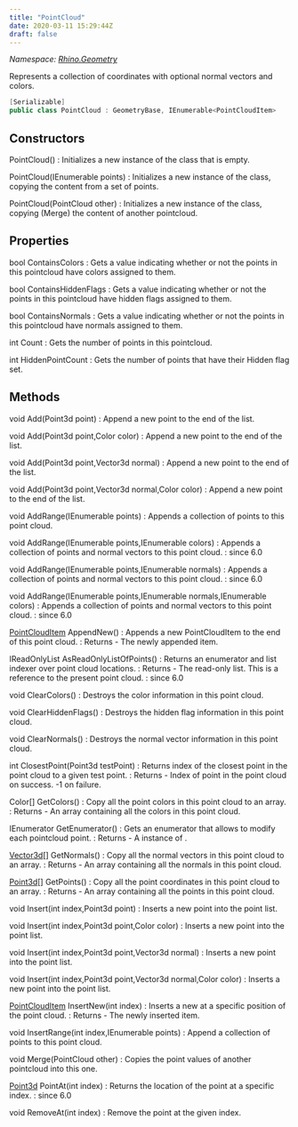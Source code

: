 ```yaml
---
title: "PointCloud"
date: 2020-03-11 15:29:44Z
draft: false
---
```


*Namespace: [Rhino.Geometry](../)*

Represents a collection of coordinates with optional normal vectors and colors.
```cs
[Serializable]
public class PointCloud : GeometryBase, IEnumerable<PointCloudItem>
```
## Constructors

PointCloud()
: Initializes a new instance of the  class
     that is empty.

PointCloud(IEnumerable<Point3d> points)
: Initializes a new instance of the  class,
     copying the content from a set of points.

PointCloud(PointCloud other)
: Initializes a new instance of the  class,
     copying (Merge) the content of another pointcloud.
## Properties

bool ContainsColors
: Gets a value indicating whether or not the points in this 
     pointcloud have colors assigned to them.

bool ContainsHiddenFlags
: Gets a value indicating whether or not the points in this 
     pointcloud have hidden flags assigned to them.

bool ContainsNormals
: Gets a value indicating whether or not the points in this 
     pointcloud have normals assigned to them.

int Count
: Gets the number of points in this pointcloud.

int HiddenPointCount
: Gets the number of points that have their Hidden flag set.
## Methods

void Add(Point3d point)
: Append a new point to the end of the list.

void Add(Point3d point,Color color)
: Append a new point to the end of the list.

void Add(Point3d point,Vector3d normal)
: Append a new point to the end of the list.

void Add(Point3d point,Vector3d normal,Color color)
: Append a new point to the end of the list.

void AddRange(IEnumerable<Point3d> points)
: Appends a collection of points to this point cloud.

void AddRange(IEnumerable<Point3d> points,IEnumerable<Color> colors)
: Appends a collection of points and normal vectors to this point cloud.
: since 6.0

void AddRange(IEnumerable<Point3d> points,IEnumerable<Vector3d> normals)
: Appends a collection of points and normal vectors to this point cloud.
: since 6.0

void AddRange(IEnumerable<Point3d> points,IEnumerable<Vector3d> normals,IEnumerable<Color> colors)
: Appends a collection of points and normal vectors to this point cloud.
: since 6.0

[PointCloudItem](/rhinocommon/rhino/geometry/pointclouditem/) AppendNew()
: Appends a new PointCloudItem to the end of this point cloud.
: Returns - The newly appended item.

IReadOnlyList<Point3d> AsReadOnlyListOfPoints()
: Returns an enumerator and list indexer over point cloud locations.
: Returns - The read-only list. This is a reference to the present point cloud.
: since 6.0

void ClearColors()
: Destroys the color information in this point cloud.

void ClearHiddenFlags()
: Destroys the hidden flag information in this point cloud.

void ClearNormals()
: Destroys the normal vector information in this point cloud.

int ClosestPoint(Point3d testPoint)
: Returns index of the closest point in the point cloud to a given test point.
: Returns - Index of point in the point cloud on success. -1 on failure.

Color[] GetColors()
: Copy all the point colors in this point cloud to an array.
: Returns - An array containing all the colors in this point cloud.

IEnumerator<PointCloudItem> GetEnumerator()
: Gets an enumerator that allows to modify each pointcloud point.
: Returns - A instance of .

[Vector3d](/rhinocommon/rhino/geometry/vector3d/)[] GetNormals()
: Copy all the normal vectors in this point cloud to an array.
: Returns - An array containing all the normals in this point cloud.

[Point3d](/rhinocommon/rhino/geometry/point3d/)[] GetPoints()
: Copy all the point coordinates in this point cloud to an array.
: Returns - An array containing all the points in this point cloud.

void Insert(int index,Point3d point)
: Inserts a new point into the point list.

void Insert(int index,Point3d point,Color color)
: Inserts a new point into the point list.

void Insert(int index,Point3d point,Vector3d normal)
: Inserts a new point into the point list.

void Insert(int index,Point3d point,Vector3d normal,Color color)
: Inserts a new point into the point list.

[PointCloudItem](/rhinocommon/rhino/geometry/pointclouditem/) InsertNew(int index)
: Inserts a new  at a specific position of the point cloud.
: Returns - The newly inserted item.

void InsertRange(int index,IEnumerable<Point3d> points)
: Append a collection of points to this point cloud.

void Merge(PointCloud other)
: Copies the point values of another pointcloud into this one.

[Point3d](/rhinocommon/rhino/geometry/point3d/) PointAt(int index)
: Returns the location of the point at a specific index.
: since 6.0

void RemoveAt(int index)
: Remove the point at the given index.
